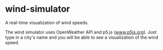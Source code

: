 # wind-simulator
A real-time visualization of wind speeds.

The wind simulator uses OpenWeather API and p5.js (www.p5js.org). Just type in a city's name and you will be able to see a visualization of the wind speed.
